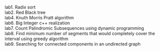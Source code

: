 lab1. Radix sort  
lab2. Red Black tree  
lab4. Knuth Morris Pratt algorithm  
lab6. Big Integer c++ realization  
lab7. Count Palindromic Subsequences using dynamic programming  
lab8. Find minimum number of segments that would completely cover the interval using greedy algorithm  
lab9. Searching for connected components in an undirected graph  
